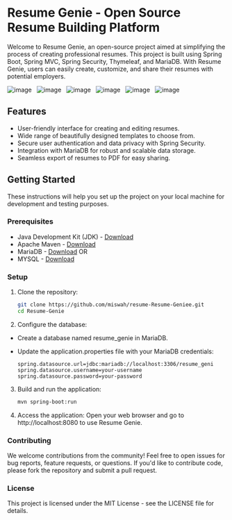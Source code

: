 # Resume Genie - Open Source Resume Building Platform

Welcome to Resume Genie, an open-source project aimed at simplifying the process of creating professional resumes. This project is built using Spring Boot, Spring MVC, Spring Security, Thymeleaf, and MariaDB. With Resume Genie, users can easily create, customize, and share their resumes with potential employers.

![image](https://img.shields.io/badge/MariaDB-003545?style=for-the-badge&logo=mariadb&logoColor=white)
&nbsp;
![image](https://img.shields.io/badge/Spring_Boot-F2F4F9?style=for-the-badge&logo=spring-boot)
&nbsp;
![image](https://img.shields.io/badge/IntelliJ_IDEA-000000.svg?style=for-the-badge&logo=intellij-idea&logoColor=white)
&nbsp;
![image](https://img.shields.io/badge/OpenJDK-ED8B00?style=for-the-badge&logo=openjdk&logoColor=white)
&nbsp;
![image](https://img.shields.io/badge/Hibernate-59666C?style=for-the-badge&logo=Hibernate&logoColor=whit)
&nbsp;
![image](https://img.shields.io/badge/Spring_Security-6DB33F?style=for-the-badge&logo=Spring-Security&logoColor=white)

## Features

- User-friendly interface for creating and editing resumes.
- Wide range of beautifully designed templates to choose from.
- Secure user authentication and data privacy with Spring Security.
- Integration with MariaDB for robust and scalable data storage.
- Seamless export of resumes to PDF for easy sharing.

## Getting Started

These instructions will help you set up the project on your local machine for development and testing purposes.

### Prerequisites

- Java Development Kit (JDK) - [Download](https://www.oracle.com/java/technologies/javase-downloads.html)
- Apache Maven - [Download](https://maven.apache.org/download.cgi)
- MariaDB - [Download](https://mariadb.org/download/)
  OR
- MYSQL - [Download](https://www.mysql.com/downloads/)

### Setup

1. Clone the repository:

   ```bash
   git clone https://github.com/miswah/resume-Resume-Geniee.git
   cd Resume-Genie
   ```

2. Configure the database:

- Create a database named resume_genie in MariaDB.

- Update the application.properties file with your MariaDB credentials:

  ```
  spring.datasource.url=jdbc:mariadb://localhost:3306/resume_geni
  spring.datasource.username=your-username
  spring.datasource.password=your-password
  ```

3. Build and run the application:

   ```bash
   mvn spring-boot:run
   ```

4. Access the application:
   Open your web browser and go to http://localhost:8080 to use Resume Genie.

### Contributing

We welcome contributions from the community! Feel free to open issues for bug reports, feature requests, or questions. If you'd like to contribute code, please fork the repository and submit a pull request.

### License

This project is licensed under the MIT License - see the LICENSE file for details.
